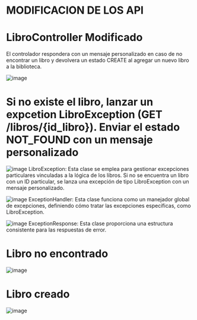 # MODIFICACION DE LOS API


# LibroController Modificado
El controlador respondera con un mensaje personalizado en caso de no encontrar un libro y devolvera un estado CREATE al agregar un nuevo libro a la biblioteca.

![image](https://github.com/PaulinaAnz25/Libro_WebApi/assets/147875196/206b0561-1d3f-4a03-b24b-7c37b6f050cb)

# Si no existe el libro, lanzar un expcetion LibroException (GET /libros/{id_libro}). Enviar el estado NOT_FOUND con un mensaje personalizado
![image](https://github.com/PaulinaAnz25/Libro_WebApi/assets/147875196/fea6c595-4582-43e7-970e-e4bf939b5bc1)
LibroException: Esta clase se emplea para gestionar excepciones particulares vinculadas a la lógica de los libros. Si no se encuentra un libro con un ID particular, se lanza una excepción de tipo LibroException con un mensaje personalizado.


![image](https://github.com/PaulinaAnz25/Libro_WebApi/assets/147875196/b1f7455c-d95b-4a0e-91f4-a379f2727b1e)
ExceptionHandler: Esta clase funciona como un manejador global de excepciones, definiendo cómo tratar las excepciones específicas, como LibroException.


![image](https://github.com/PaulinaAnz25/Libro_WebApi/assets/147875196/1aaba6bf-87f3-4e84-8fce-1980b424c860)
ExceptionResponse: Esta clase proporciona una estructura consistente para las respuestas de error.



# Libro no encontrado
![image](https://github.com/PaulinaAnz25/Libro_WebApi/assets/147875196/9fd9ef98-36d0-4aaf-a7e3-573a52541524)


# Libro creado
![image](https://github.com/PaulinaAnz25/Libro_WebApi/assets/147875196/58f69a02-dff8-4a64-8d28-940aa292c2d7)
